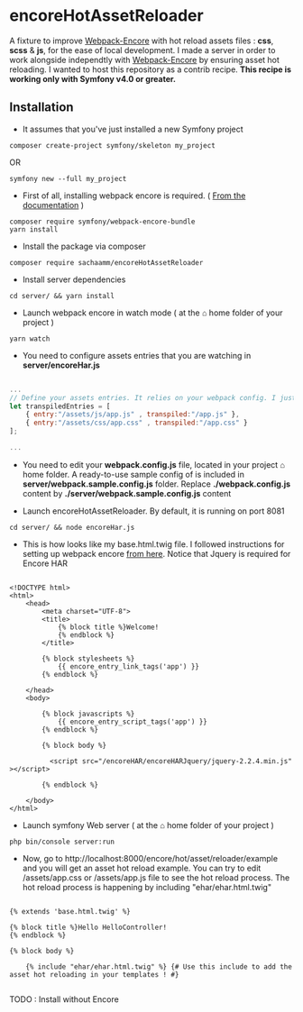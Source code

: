 # encoreHotAssetReloader
A fixture to improve [Webpack-Encore](https://github.com/symfony/webpack-encore) with hot reload assets files : **css**, **scss** &amp; **js**, for the ease of local development. I made a server in order to work alongside independtly with [Webpack-Encore](https://github.com/symfony/webpack-encore) by ensuring asset hot reloading. I wanted to host this repository as a contrib recipe. **This recipe is working only with Symfony v4.0 or greater.**

## Installation ##
* It assumes that you've just installed a new Symfony project  
```shell
composer create-project symfony/skeleton my_project 
```
OR
```shell
symfony new --full my_project 
```

* First of all, installing webpack encore is required. ( [From the documentation](https://symfony.com/doc/current/frontend/encore/installation.html) )
```shell
composer require symfony/webpack-encore-bundle
yarn install
```
* Install the package via composer
```shell
composer require sachaamm/encoreHotAssetReloader
```
* Install server dependencies
```shell
cd server/ && yarn install 
```
* Launch webpack encore in watch mode ( at the ⌂ home folder of your project )
```shell
yarn watch
```
* You need to configure assets entries that you are watching in **server/encoreHar.js**
```javascript

...
// Define your assets entries. It relies on your webpack config. I just left the default app.js & app.css files for simplification purposes
let transpiledEntries = [ 
    { entry:"/assets/js/app.js" , transpiled:"/app.js" },
    { entry:"/assets/css/app.css" , transpiled:"/app.css" }
];

...


```

* You need to edit your **webpack.config.js** file, located in your project ⌂ home folder. A ready-to-use sample config of is included in **server/webpack.sample.config.js** folder. Replace **./webpack.config.js** content by **./server/webpack.sample.config.js** content


* Launch encoreHotAssetReloader. By default, it is running on port 8081
```shell
cd server/ && node encoreHar.js 
```
* This is how looks like my base.html.twig file. I followed instructions for setting up webpack encore [from here](https://symfony.com/doc/current/frontend/encore/simple-example.html). Notice that Jquery is required for Encore HAR

```twig

<!DOCTYPE html>
<html>
    <head>
        <meta charset="UTF-8">
        <title>
            {% block title %}Welcome!
            {% endblock %}
        </title>

        {% block stylesheets %}
            {{ encore_entry_link_tags('app') }}
        {% endblock %}

    </head>
    <body>

        {% block javascripts %}
            {{ encore_entry_script_tags('app') }}
        {% endblock %}

        {% block body %}

          <script src="/encoreHAR/encoreHARJquery/jquery-2.2.4.min.js"  ></script>
          
        {% endblock %}

    </body>
</html>

```

* Launch symfony Web server ( at the ⌂ home folder of your project )
```shell
php bin/console server:run
```

* Now, go to http://localhost:8000/encore/hot/asset/reloader/example and you will get an asset hot reload example.
You can try to edit /assets/app.css or /assets/app.js file to see the hot reload process.
The hot reload process is happening by including "ehar/ehar.html.twig"

```twig

{% extends 'base.html.twig' %}

{% block title %}Hello HelloController!
{% endblock %}

{% block body %}

    {% include "ehar/ehar.html.twig" %} {# Use this include to add the asset hot reloading in your templates ! #}
    
```

TODO : Install without Encore 

